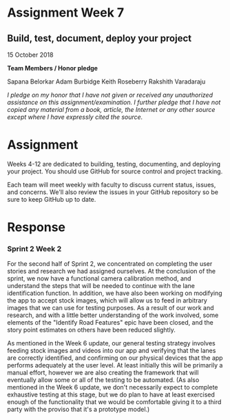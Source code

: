# Assignment Week 7
## Build, test, document, deploy your project

15 October 2018

**Team Members / Honor pledge**

Sapana Belorkar Adam Burbidge Keith Roseberry Rakshith Varadaraju

_I pledge on my honor that I have not given or received any unauthorized assistance on this assignment/examination. I further pledge that I have not copied any material from a book, article, the Internet or any other source except where I have expressly cited the source._

# **Assignment**

Weeks 4-12 are dedicated to building, testing, documenting, and deploying your project.  You should use GitHub for source control and project tracking.

Each team will meet weekly with faculty to discuss current status, issues, and concerns.  We'll also review the issues in your GitHub repository so be sure to keep GitHub up to date.

# **Response**

### Sprint 2 Week 2

For the second half of Sprint 2, we concentrated on completing the user stories and research we had assigned ourselves. At the conclusion of the sprint, we now have a functional camera calibration method, and understand the steps that will be needed to continue with the lane identification function. In addition, we have also been working on modifying the app to accept stock images, which will allow us to feed in arbitrary images that we can use for testing purposes. As a result of our work and research, and with a little better understanding of the work involved, some elements of the "Identify Road Features" epic have been closed, and the story point estimates on others have been reduced slightly.

As mentioned in the Week 6 update, our general testing strategy involves feeding stock images and videos into our app and verifying that the lanes are correctly identified, and confirming on our physical devices that the app performs adequately at the user level. At least initially this will be primarily a manual effort, however we are also creating the framework that will eventually allow some or all of the testing to be automated. (As also mentioned in the Week 6 update, we don't necessarily expect to complete exhaustive testing at this stage, but we do plan to have at least exercised enough of the functionality that we would be comfortable giving it to a third party with the proviso that it's a prototype model.)
